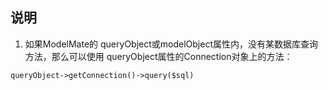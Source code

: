 说明
--
1. 如果ModelMate的 queryObject或modelObject属性内，没有某数据库查询方法，那么可以使用
   queryObject属性的Connection对象上的方法：
```shell
queryObject->getConnection()->query($sql)
```